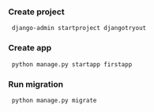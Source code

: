 ### Create project

```
 django-admin startproject djangotryout
```

### Create app

```
 python manage.py startapp firstapp
```


### Run migration

```
 python manage.py migrate
```
